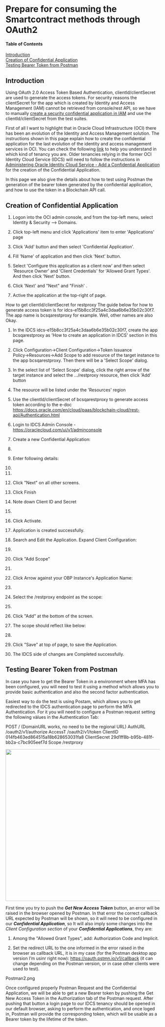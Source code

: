 # Prepare for consuming the Smartcontract methods through OAuth2

#### Table of Contents  
[Introduction](#Introduction)  
[Creation of Confidential Application](#ConfAppCreate)  
[Testing Bearer Token from Postman](#testWPostman)  

<a name="Introduction"/>

## Introduction

Using OAuth 2.0 Access Token Based Authentication, clientId/clientSecret are used to generate the access tokens. For security reasons the clientSecret for the app which is created by Identity and Access Management (IAM) cannot be retrieved from console/rest API, so we have to manually [create a security confidential application in IAM](https://docs.oracle.com/en-us/iaas/Content/Identity/applications/add-confidential-application.htm) and use the clientId/clientSecret from the test suites.

First of all I want to highlight that in Oracle Cloud Infrastructure (OCI) there has been an evolution of the Identity and Access Management solution. The instructions shown in this page explain how to create the confidential application for the last evolution of the identity and access management services in OCI. You can check the following [link](https://docs.oracle.com/en-us/iaas/Content/Identity/getstarted/identity-domains.htm) to help you understand in which kind of tenancy you are. Older tenancies relying in the former OCI Identity Cloud Service (IDCS) will need to follow the instructions in [Administering Oracle Identity Cloud Service - Add a Confidential Application](https://docs.oracle.com/en/cloud/paas/identity-cloud/uaids/add-confidential-application.html) for the creation of the Confidential Application.

In this page we also give the details about how to test using Postman the generation of the bearer token generated by the confidential application, and how to use the token in a Blockchain API call.

<a name="ConfAppCreate"/>

## Creation of Confidential Application

1) Logon into the OCI admin console, and from the top-left menu, select Identity & Security --> Domains.
2) Click top-left menu and click 'Applications' item to enter 'Applications' page
 
3) Click 'Add' button and then select 'Confidential Application'. 
 
4) Fill 'Name' of application and then click 'Next' button. 
 
5) Select 'Configure this application as a client now' and then select 'Resource Owner' and 'Client Credentials' for 'Allowed Grant Types'. And then click 'Next' button. 
 

6) Click 'Next' and "Next" and "Finish' . 
7) Active the application at the top-right of page. 
 

How to get clientId/clientSecret for restproxy 
The guide below for how to generate access token is for idcs-e15b8cc3f25a4c3daa6b6e35b02c30f7. The app name is bcsqarestproxy for example. Well, other names are also Okay.
1.	In the IDCS idcs-e15b8cc3f25a4c3daa6b6e35b02c30f7, create the app bcsqarestproxy as 'How to create an application in IDCS' section in this page.
2.	Click Configuration→Client Configuration→Token Issuance Policy→Resources→Add Scope to add resource of the target instance to the app bcsqarestproxy. Then there will be a 'Select Scope' dialog.
 
3.	In the select list of 'Select Scope' dialog, click the right arrow of the target instance and select the .../restproxy resource, then click 'Add' button
  
4.	The resource will be listed under the 'Resources' region
 
5.	Use the clientId/clientSecret of bcsqarestproxy to generate access token according to the e-doc
https://docs.oracle.com/en/cloud/paas/blockchain-cloud/rest-api/Authentication.html
 












1.	Login to IDCS Admin Console - https://oraclecloud.com/ui/v1/adminconsole 
2.	Create a new Confidential Application: 
1.	 
3.	Enter following details: 
1.	 
2.	 
3.	Click "Next" on all other screens.
4.	Click Finish
5.	Note down Client ID and Secret
6.	 
7.	Click Activate.
8.	Application is created successfully.
4.	Search and Edit the Application. Expand Client Configuration: 
1.	 
2.	Click "Add Scope"
3.	 
4.	Click Arrow against your OBP Instance's Application Name:
5.	 
6.	Select the /restproxy endpoint as the scope:
7.	 
8.	Click "Add" at the bottom of the screen.
9.	The scope should reflect like below:
10.	 
11.	Click "Save" at top of page, to save the Application.
5.	The IDCS side of changes are Completed successfully.





<a name="testWPostman"/>

## Testing Bearer Token from Postman

In case you have to get the Bearer Token in a environment where MFA has been configured, you will need to test it using a method which allows you to provide basic authentication and also the second factor authentication. 

Easiest way to do the test is using Postam, which allows you to get redirected to the IDCS authentication page to perform the MFA Authentication. For it you will need to configure a Postman request setting the following vàlues in the Authentication Tab: 

POST	<IDCS-URL>/ (DomainURL works, no need to be the regional URL)
AuthURL	<IDCS-URL>/oauth2/v1/authorize
AccessT	<IDCS-URL>/oauth2/v1/token
ClientID	014fb463ed864515a18b628653031fa8
ClientSecret	29d1ff8b-b95b-481f-bb2a-c7bc905eef7d
Scope		<OBP-URL>/restproxy


<p align="center">
<img width="791" height="494" src="https://github.com/jvillenap/Using-NFT-and-FT-Tokens-in-Oracle-Blockchain/blob/main/images/0-intro-2-4.png"/>
</p>

First time you try to push the ***Get New Access Token*** button, an error will be raised in the browser opened by Postman. In that error the correct callback URL expected by Postman will be shown, so it will need to be configured in our ***Confidential Application***, so It will also imply some changes into the *Client Configuration section* of your ***Confidential Applications***, they are:

1.	Among the "Allowed Grant Types", add: Authorization Code and Implicit.

2.	Set the redirect URL to the one informed in the error raised in the browser as callback URL, it is in my case (for the Postman desktop app version I’m usinr right now): https://oauth.pstmn.io/v1/callback (it can change depending on the Postman version, or in case other clients were used to test).

Postman2.png

Once configured properly Postman Request and the Confidential Application, we will be able to get a new Bearer token by pushing the Get New Access Token in the Authorization tab of the Postman request. After pushing that button a login page to our IDCS tenancy should be opened in our default browser, asking to perform the authentication, and once loged in, Postman will provide the corresponding token, which will be usable as a Bearer token by the lifetime of the token.
